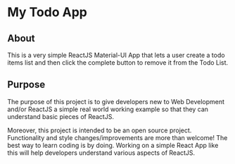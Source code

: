 # My Todo App

## About
This is a very simple ReactJS Material-UI App that lets a user create a todo items list and then click the complete button to remove it from the Todo List. 

## Purpose
The purpose of this project is to give developers new to Web Development and/or ReactJS a simple real world working example so that they can understand basic pieces of ReactJS.

Moreover, this project is intended to be an open source project. Functionality and style changes/improvements are more than welcome! The best way to learn coding is by doing. Working on a simple React App like this will help developers understand various aspects of ReactJS.